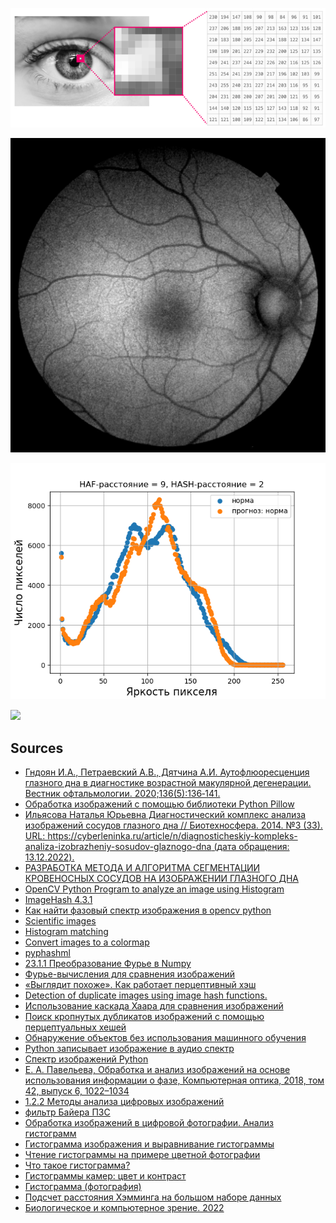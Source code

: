 ![](https://raw.githubusercontent.com/Antoniii/humashineye/main/numpy-grayscale-image.jpg)

![](https://raw.githubusercontent.com/Antoniii/humashineye/main/norma1.jpg)

![](https://raw.githubusercontent.com/Antoniii/humashineye/main/blur%20histograms%20for%20norma1%20%26%20norma_mirror.png)

![](https://studfile.net/html/2706/360/html_QmXLeCAVSr.e_kt/img-vj_UZu.png)


## Sources

* [Гндоян И.А., Петраевский А.В., Дятчина А.И. Аутофлюоресценция глазного дна в диагностике возрастной макулярной дегенерации. Вестник офтальмологии. 2020;136(5):136‑141.](https://www.mediasphera.ru/issues/vestnik-oftalmologii/2020/5/10042465X2020051136)
* [Обработка изображений с помощью библиотеки Python Pillow](https://habr.com/ru/post/681248/)
* [Ильясова Наталья Юрьевна Диагностический комплекс анализа изображений сосудов глазного дна // Биотехносфера. 2014. №3 (33). URL: https://cyberleninka.ru/article/n/diagnosticheskiy-kompleks-analiza-izobrazheniy-sosudov-glaznogo-dna (дата обращения: 13.12.2022).](https://cyberleninka.ru/article/n/diagnosticheskiy-kompleks-analiza-izobrazheniy-sosudov-glaznogo-dna/viewer)
* [РАЗРАБОТКА МЕТОДА И АЛГОРИТМА СЕГМЕНТАЦИИ КРОВЕНОСНЫХ СОСУДОВ НА ИЗОБРАЖЕНИИ ГЛАЗНОГО ДНА](https://nauchkor.ru/uploads/documents/5c1a53697966e104f6f852c2.pdf)
* [OpenCV Python Program to analyze an image using Histogram](https://www.geeksforgeeks.org/opencv-python-program-analyze-image-using-histogram/)
* [ImageHash 4.3.1](https://pypi.org/project/ImageHash/)
* [Как найти фазовый спектр изображения в opencv python](https://question-it.com/questions/3138385/kak-najti-fazovyj-spektr-izobrazhenija-v-opencv-python)
* [Scientific images](https://scikit-image.org/docs/stable/auto_examples/data/plot_scientific.html#sphx-glr-auto-examples-data-plot-scientific-py)
* [Histogram matching](https://scikit-image.org/docs/stable/auto_examples/color_exposure/plot_histogram_matching.html#sphx-glr-auto-examples-color-exposure-plot-histogram-matching-py)
* [Convert images to a colormap](https://img2cmap.fly.dev/)
* [pyphashml](https://github.com/starkdg/pyphashml)
* [23.1.1 Преобразование Фурье в Numpy](https://russianblogs.com/article/82991365055/)
* [Фурье-вычисления для сравнения изображений](https://habr.com/ru/post/266129/)
* [«Выглядит похоже». Как работает перцептивный хэш](https://habr.com/ru/post/120562/)
* [Detection of duplicate images using image hash functions.](https://towardsdatascience.com/detection-of-duplicate-images-using-image-hash-functions-4d9c53f04a75)
* [Использование каскада Хаара для сравнения изображений](https://habr.com/ru/post/198338/)
* [Поиск кропнутых дубликатов изображений с помощью перцептуальных хешей](https://habr.com/ru/post/205398/)
* [Обнаружение объектов без использования машинного обучения](https://newtechaudit.ru/obnaruzhenie-obektov-bez-ispolzovaniya-mashinnogo-obucheniya/)
* [Python записывает изображение в аудио спектр](https://russianblogs.com/article/70941779361/)
* [Cпектр изображений Python](https://russianblogs.com/article/1306926587/)
* [Е. А. Павельева, Обработка и анализ изображений на основе использования информации о фазе, Компьютерная оптика, 2018, том 42, выпуск 6, 1022–1034](https://doi.org/10.18287/2412-6179-2018-42-6-1022-1034)
* [1.2.2 Методы анализа цифровых изображений](https://studfile.net/preview/3021596/page:2/)
* [фильтр Байера ПЗС](https://www.arhivinfo.ru/1-79201.html)
* [Обработка изображений в цифровой фотографии. Анализ гистограмм](http://photo-magic2007.narod.ru/Stati/analiz_gist/analiz_gist.html)
* [Гистограмма изображения и выравнивание гистограммы](https://russianblogs.com/article/83381265931/)
* [Чтение гистограммы на примере цветной фотографии](https://rugraphics.ru/photoshop/chtenie-gistogrammy-na-primere-cvetnoy-foto)
* [Что такое гистограмма?](https://prophotos.ru/lessons/17582-chto-takoe-gistogramma-uchimsya-chitat-gistogrammu-izobrazheniya)
* [Гистограммы камер: цвет и контраст](https://www.cambridgeincolour.com/ru/tutorials-ru/histograms1.htm)
* [Гистограмма (фотография)](https://ru.wikipedia.org/wiki/%D0%93%D0%B8%D1%81%D1%82%D0%BE%D0%B3%D1%80%D0%B0%D0%BC%D0%BC%D0%B0_(%D1%84%D0%BE%D1%82%D0%BE%D0%B3%D1%80%D0%B0%D1%84%D0%B8%D1%8F))
* [Подсчет расстояния Хэмминга на большом наборе данных](https://habr.com/ru/post/211264/)
* [Биологическое и компьютерное зрение. 2022](https://t.me/it_books_tg_archive/858)
